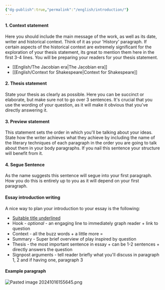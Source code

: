 ```yaml
---
{"dg-publish":true,"permalink":"/english/introduction/"}
---
```


#### 1. Context statement
Here you should include the main message of the work, as well as its date, writer and historical context. Think of it as your 'History' paragraph.
If certain aspects of the historical context are extremely significant for the exploration of your thesis statement, its great to mention them here in the first 3-4 lines. You will be preparing your readers for your thesis statement.
- [[English/The Jacobian era\|The Jacobian era]]
- [[English/Context for Shakespeare\|Context for Shakespeare]]
#### 2. Thesis statement
State your thesis as clearly as possible. Here you can be succinct or elaborate, but make sure not to go over 3 sentences. It's crucial that you use the wording of your question, as it will make it obvious that you've directly answering it. 
#### 3. Preview statement
This statement sets the order in which you'll be talking about your ideas. State how the writer achieves what they achieve by including the name of the literary techniques of each paragraph in the order you are going to talk about them in your body paragraphs. If you nail this sentence your structure will benefit from it.
#### 4. Segue Sentence
As the name suggests this sentence will segue into your first paragraph. How you do this is entirely up to you as it will depend on your first paragraph.
#### Essay introduction writing
A nice way to plan your introduction to your essay is the following:
- <u>Suitable title underlined</u>
- Hook - *optional* - an engaging line to immediately graph reader + link to question
- Context - all the buzz words + a little more =
- Summary - Super brief overview of play inspired by question
- Thesis - the most important sentence in essay + can be 1-2 sentences + directly answers the question
- Signpost arguments - tell reader briefly what you'll discuss in paragraph 1, 2 and if having one, paragraph 3
#### Example paragraph
![Pasted image 20241016155645.png](/img/user/Pasted%20image%2020241016155645.png)